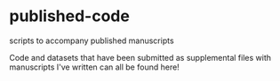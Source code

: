 # published-code
scripts to accompany published manuscripts

Code and datasets that have been submitted as supplemental files with manuscripts I've written can all be found here!
